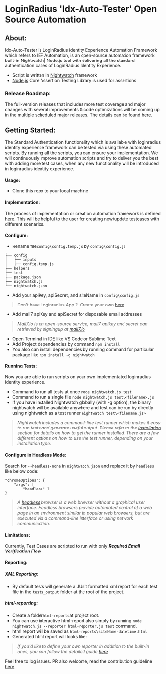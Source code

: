 # LoginRadius 'Idx-Auto-Tester' Open Source Automation

## About:
Idx-Auto-Tester is LoginRadius identity Experience Automation Framework which refers to IEF Automation, is an open-source automation framework built-in Nightwatch| Node.js tool with delivering all the standard authentication cases of LoginRadius Identity Experience.
 - Script is written in [Nightwatch](https://nightwatchjs.org/) framework 
 - [Node.js](https://nodejs.org) Core Assertion Testing Library is
   used for assertions

### Release Roadmap:
The full-version releases that includes more test coverage and major changes with several improvements & code optimizations will be coming up in the multiple scheduled major releases. The details can be found [here](https://www.loginradius.com/engineering/blog/roadmap-idx-autotester/).

## Getting Started:
The Standard Authentication functionality which is available with loginradius identity experience framework can be tested via using these automated scripts. By running all the scripts, you can ensure your implementation.
We will continuously improve automation scripts and try to deliver you the best with adding more test cases, when any new functionality will be introduced in loginradius identity experience.

#### Usage:
- Clone this repo to your local machine

#### Implementation: 
The process of implementation or creation automation framework is defined [here](https://www.loginradius.com/engineering/blog/introduction-of-Idx-Auto-Tester/). This will be helpful to the user for creating new/update testcases with different scenarios. 

#### Configure:
- Rename file`config\config.temp.js` by `config\config.js`
```
├── config
│   ├── inputs
│   ├── config.temp.js
├── helpers
├── test
├── package.json
├── nightwatch.js
└── nightwatch.json  
```
- Add your apiKey, apiSecret, and siteName in `config\config.js`

> Don't have Loginradius App ?. Create your own [here](https://adminconsole.loginradius.com/)
- Add mail7 apiKey and apiSecret for disposable email addresses
> *Mail7.io is an open-source service, mail7 apikey and secret can retrieved by signingup at [mail7.io](https://api.mail7.io/login)*
- Open Terminal in IDE like VS Code or Sublime Text
- Add Project dependencies by command `npm install`
- You also can install dependencies by running command for particular package like `npm install -g nightwatch`

#### Running Tests:
Now you are able to run scripts on your own implementated loginradius identity experience.
- Command to run all tests at once `node nightwatch.js test`
- Command to run a single file `node nightwatch.js test\<filename>.js`
- If you have installed Nightwatch globally (with -g option), the binary nightwatch will be available anywhere and test can be run by directly using nightwatch as a test runner `nightwatch test\<filename.js>`

> *Nightwatch includes a command-line test runner which makes it easy to run tests and generate useful output. Please refer to the [Installation](https://nightwatchjs.org/guide/running-tests/) section for details on how to get the runner installed. There are a few different options on how to use the test runner, depending on your installation type.*
#### Configure in Headless Mode:
Search for `--headless-none` in `nightwatch.json` and replace it by `headless` like below code:
````
"chromeOptions": {
	"args": [
		"headless" ]
}
````
> *A [headless](https://en.wikipedia.org/wiki/Headless_browser) browser is a web browser without a graphical user interface. _Headless browsers_ provide automated control of a web page in an environment similar to popular web browsers, but are executed via a command-line interface or using network communication.*

#### Limitations:
Currently, Test Cases are scripted to run with only ***Required Email Verification Flow***

#### Reporting:
##### XML Reporting:

 - By default tests will generate a JUnit formatted xml report for each
   test file in the `tests_output` folder at the root of the project.

##### html-reporting:
- Create a folder`html-reports`at project root.
- You can use interactive html-report also simply by running `node nightwatch.js --reporter html-reporter.js test` command.
- html report will be saved as `html-reports\siteName-datetime.html`
- Generated html report will looks like:

> *If you'd like to define your own reporter in addition to the built-in ones, you can follow the detailed guide [here](https://nightwatchjs.org/guide/extending-nightwatch/#custom-reporter)*

Feel free to log issues. PR also welcome, read the contribution guideline [here](CONTRIBUTING.md)
